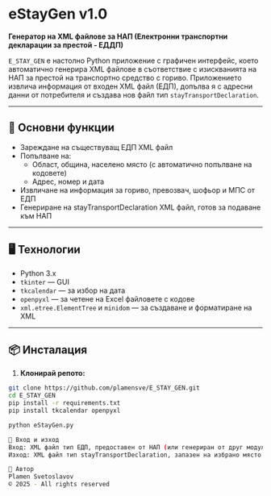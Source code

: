 # eStayGen v1.0

**Генератор на XML файлове за НАП (Електронни транспортни декларации за престой - ЕДДП)**

`E_STAY_GEN` е настолно Python приложение с графичен интерфейс, което автоматично генерира XML файлове в съответствие с изискванията на НАП за престой на транспортно средство с гориво. Приложението извлича информация от входен XML файл (ЕДП), допълва я с адресни данни от потребителя и създава нов файл тип `stayTransportDeclaration`.

---

## 🔧 Основни функции

- Зареждане на съществуващ ЕДП XML файл
- Попълване на:
  - Област, община, населено място (с автоматично попълване на кодовете)
  - Адрес, номер и дата
- Извличане на информация за гориво, превозвач, шофьор и МПС от ЕДП
- Генериране на stayTransportDeclaration XML файл, готов за подаване към НАП

---

## 🖥️ Технологии

- Python 3.x
- `tkinter` — GUI
- `tkcalendar` — за избор на дата
- `openpyxl` — за четене на Excel файловете с кодове
- `xml.etree.ElementTree` и `minidom` — за създаване и форматиране на XML

---

## 📦 Инсталация

1. **Клонирай репото:**

```bash
git clone https://github.com/plamensve/E_STAY_GEN.git
cd E_STAY_GEN
pip install -r requirements.txt
pip install tkcalendar openpyxl

python eStayGen.py

📁 Вход и изход
Вход: XML файл тип ЕДП, предоставен от НАП (или генериран от друг модул)
Изход: XML файл тип stayTransportDeclaration, запазен на избрано място

📝 Автор
Plamen Svetoslavov
© 2025 - All rights reserved


